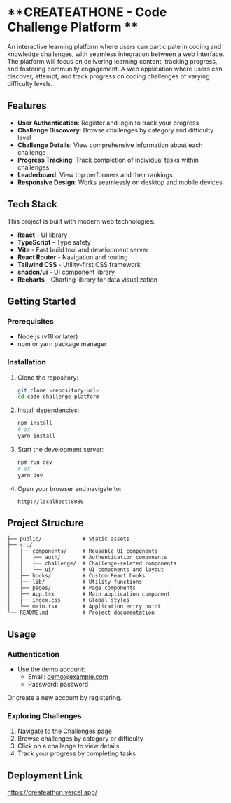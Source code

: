 

# **CREATEATHONE - Code Challenge Platform **  

An interactive learning platform where users can participate in coding and knowledge challenges, with seamless integration between a web interface. The platform will focus on delivering learning content, tracking progress, and fostering community engagement.
A web application where users can discover, attempt, and track progress on coding challenges of varying difficulty levels.

## Features

- **User Authentication**: Register and login to track your progress
- **Challenge Discovery**: Browse challenges by category and difficulty level
- **Challenge Details**: View comprehensive information about each challenge
- **Progress Tracking**: Track completion of individual tasks within challenges
- **Leaderboard**: View top performers and their rankings
- **Responsive Design**: Works seamlessly on desktop and mobile devices

## Tech Stack

This project is built with modern web technologies:

- **React** - UI library
- **TypeScript** - Type safety
- **Vite** - Fast build tool and development server
- **React Router** - Navigation and routing
- **Tailwind CSS** - Utility-first CSS framework
- **shadcn/ui** - UI component library
- **Recharts** - Charting library for data visualization

## Getting Started

### Prerequisites

- Node.js (v18 or later)
- npm or yarn package manager

### Installation

1. Clone the repository:
   ```sh
   git clone <repository-url>
   cd code-challenge-platform
   ```

2. Install dependencies:
   ```sh
   npm install
   # or
   yarn install
   ```

3. Start the development server:
   ```sh
   npm run dev
   # or
   yarn dev
   ```

4. Open your browser and navigate to:
   ```
   http://localhost:8080
   ```

## Project Structure

```
├── public/             # Static assets
├── src/
│   ├── components/     # Reusable UI components
│   │   ├── auth/       # Authentication components
│   │   ├── challenge/  # Challenge-related components
│   │   └── ui/         # UI components and layout
│   ├── hooks/          # Custom React hooks
│   ├── lib/            # Utility functions
│   ├── pages/          # Page components
│   ├── App.tsx         # Main application component
│   ├── index.css       # Global styles
│   └── main.tsx        # Application entry point
└── README.md           # Project documentation
```

## Usage

### Authentication

- Use the demo account:
  - Email: demo@example.com
  - Password: password

Or create a new account by registering.

### Exploring Challenges

1. Navigate to the Challenges page
2. Browse challenges by category or difficulty
3. Click on a challenge to view details
4. Track your progress by completing tasks 

## **Deployment Link**
https://createathon.vercel.app/
